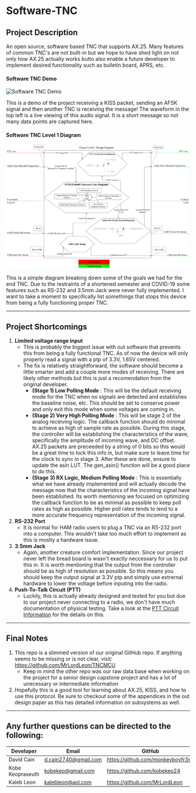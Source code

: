 # Software-TNC
 ## Project Description

  An open source, software based TNC that supports AX.25. Many features of common TNC's are not built-in but we hope to have shed light on not only how AX.25 actually works butto also enable a future developer to implement desired functionality such as bulletin board, APRS, etc.

#### **Software TNC Demo**
 ![Software TNC Demo](Documentation/Group-Information/Final-Presentation-Test.gif)
 
 This is a demo of the project receiving a KISS packet, sending an AFSK signal and then another TNC is receiving the message! The waveform in the top left is a live viewing of this audio signal. It is a short message so not many data points are captured here.

#### **Software TNC Level 1 Diagram**
 ![Software TNC Level 1 Diagram](Documentation/Diagrams/TNCMCU-Level-1-Diagram-Scaled.png)

 This is a simple diagram breaking down some of the goals we had for the end TNC. Due to the restraints of a shortened semester and COVID-19 some features such as RS-232 and 3.5mm Jack were never fully implemented. I want to take a moment to specifically list somethings that stops this device from being a fully functioning proper TNC.

----------------------------------
 ## Project Shortcomings
 1. **Limited voltage range input**
     - This is probably the biggest issue with out software that prevents this from being a fully functional TNC. As of now the device will only properly read a signal with a ptp of 3.3V, 1.65V centered.
     - The fix is relatively straightforward, the software should become a little smarter and add a couple more modes of receiving. There are likely other methods but this is just a recomendation from the original developer.
         - **(Stage 1) Low Polling Mode** : This will be the default receiving mode for the TNC when no signals are detected and establishes the baseline noise, etc. This should be set to conserve power and only exit this mode when some voltages are coming in.
         - **(Stage 2) Very High Polling Mode** : This will be stage 2 of the analog receiving logic. The callback function should do minimal to achieve as high of sample rate as possible. During this stage, the controller will be establishing the characteristics of the wave, specifically the amplitude of incoming wave, and DC offset. AX.25 packets are preceeded by a string of 0 bits so this would be a great time to lock this info in, but make sure to leave time for the clock to sync in stage 3. After these are done, ensure to update the asin LUT. The gen_asin() function will be a good place to do this.
         - **(Stage 3) RX Logic, Medium Polling Mode** : This is essentially what we have already implemented and will actually decode the message now that the characteristics of the incoming signal have been established. Its worth mentioning we focused on optimizing the callback function to be as minimal as possible to keep poll rates as high as possible. Higher poll rates tends to lend to a more accurate frequency representation of the incoming signal.
 2. **RS-232 Port**
     - It is normal for HAM radio users to plug a TNC via an RS-232 port into a computer. This wouldn't take too much effort to implement as this is mostly a hardware issue.
 3. **3.5mm Jack**
     - Again, another creature comfort implementation. Since our project never left the bread board is wasn't exactly neccessary for us to put this in. It is worth mentioning that the output from the controller should be as high of resolution as possible. So this means you should keep the output signal at 3.3V ptp and simply use extrernal hardware to lower the voltage before inputing into the radio.
 4. **Push-To-Talk Circuit (PTT)**
     - Luckily, this is actually already designed and tested for you but due to our project never connecting to a radio, we don't have much documentation of physical testing. Take a look at the [PTT Circuit Information](https://github.com/monkeyboyfr3sh/Software-TNC/tree/main/Schematic/Ltspice/PTT-circuit) for the details on this.

----------------------
## Final Notes

  1. This repo is a slimmed version of our original GitHub repo. If anything seems to be missing or is not clear, visit:  https://github.com/MrLordLeon/TNCMCU
     - Keep in mind the other repo was our raw data base when working on the project for a senior design capstone project and has a lot of unecessary or intermediate information
  2. Hopefully this is a good tool for learning about AX.25, KISS, and how to use this protocol. Be sure to checkout some of the appendices in the out design paper as this has detailed information on subsystems as well.

------------------
## Any further questions can be directed to the following:
|Developer|Email|GitHub|
|----------|--------------------|---------------------------------|
|David Cain|d.cain2740@gmail.com|https://github.com/monkeyboyfr3sh|
|Kobe Keopraseuth|kobekeo@gmail.com|https://github.com/kobekeo24|
|Kaleb Leon|kalebleon@aol.com|https://github.com/MrLordLeon|